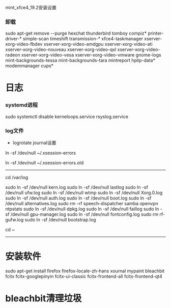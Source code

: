 mint_xfce4_19.2安装设置

### 卸载
sudo apt-get remove --purge hexchat thunderbird tomboy compiz* printer-driver-* simple-scan timeshift transmission-* xfce4-taskmanager xserver-xorg-video-fbdev xserver-xorg-video-amdgpu xserver-xorg-video-ati xserver-xorg-video-nouveau xserver-xorg-video-qxl xserver-xorg-video-radeon xserver-xorg-video-vesa xserver-xorg-video-vmware gnome-logs mint-backgrounds-tessa mint-backgrounds-tara mintreport hplip-data* modemmanager cups*

# 日志


### systemd进程
sudo systemctl disable kerneloops.service rsyslog.service 


### log文件
- logrotate journal设置


ln -sf /dev/null ~/.xsession-errors

ln -sf /dev/null ~/.xsession-errors.old



---
cd /var/log

sudo ln -sf /dev/null kern.log
sudo ln -sf /dev/null lastlog
sudo ln -sf /dev/null ufw.log
sudo ln -sf /dev/null wtmp
sudo ln -sf /dev/null Xorg.0.log
sudo ln -sf /dev/null auth.log
sudo ln -sf /dev/null boot.log
sudo ln -sf /dev/null alternatives.log
sudo rm -rf speech-dispatcher samba openvpn ntpstats
sudo ln -sf /dev/null dpkg.log
sudo ln -sf /dev/null faillog
sudo ln -sf /dev/null gpu-manager.log
sudo ln -sf /dev/null fontconfig.log
sudo rm rf- gufw.log
sudo ln -sf /dev/null bootstrap.log

cd ~

---

# 安装软件
sudo apt-get install firefox firefox-locale-zh-hans xournal mypaint bleachbit fcitx fcitx-googlepinyin fcitx-ui-classic fcitx-frontend-all fcitx-frontend-qt4

# bleachbit清理垃圾
